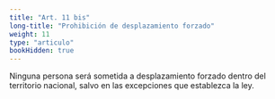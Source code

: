 ```yaml
---
title: "Art. 11 bis"
long-title: "Prohibición de desplazamiento forzado"
weight: 11
type: "articulo"
bookHidden: true
---
```

Ninguna persona será sometida a desplazamiento forzado dentro del territorio nacional, salvo en las excepciones que establezca la ley.
 
 